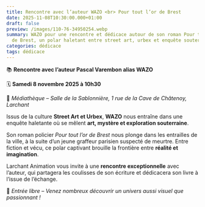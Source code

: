 ```yaml
---
title: Rencontre avec l’auteur WAZO <br> Pour tout l’or de Brest
date: 2025-11-08T10:30:00.000+01:00
draft: false
preview: /images/110-76-34950254.webp
summary: WAZO pour une rencontre et dédicace autour de son roman Pour tout l’or
  de Brest, un polar haletant entre street art, urbex et enquête souterraine !
categories: dédicace
tags: dédicace
---
```




📚 **Rencontre avec l’auteur Pascal Varembon alias WAZO**

🗓 **Samedi 8 novembre 2025 à 10h30**

📍 *Médiathèque – Salle de la Sablonnière, 1 rue de la Cave de Châtenoy, Larchant*

Issus de la culture **Street Art et Urbex**, **WAZO** nous entraîne dans une enquête haletante où se mêlent **art, mystère et exploration souterraine**.

Son roman policier *Pour tout l’or de Brest* nous plonge dans les entrailles de la ville, à la suite d’un jeune graffeur parisien suspecté de meurtre. Entre fiction et vécu, ce polar captivant brouille la frontière entre **réalité et imagination**.

Larchant Animation vous invite à une **rencontre exceptionnelle** avec l’auteur, qui partagera les coulisses de son écriture et dédicacera son livre à l’issue de l’échange.

💛 *Entrée libre – Venez nombreux découvrir un univers aussi visuel que passionnant !*
